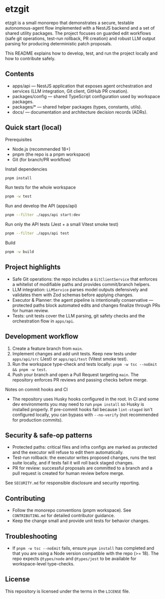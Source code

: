 # etzgit

etzgit is a small monorepo that demonstrates a secure, testable autonomous-agent flow implemented with a NestJS backend and a set of shared utility packages. The project focuses on guarded edit workflows (safe git operations, test-run rollback, PR creation) and robust LLM output parsing for producing deterministic patch proposals.

This README explains how to develop, test, and run the project locally and how to contribute safely.

## Contents
- apps/api — NestJS application that exposes agent orchestration and services (LLM integration, Git client, GitHub PR creation).
- packages/config — shared TypeScript configuration used by workspace packages.
- packages/* — shared helper packages (types, constants, utils).
- docs/ — documentation and architecture decision records (ADRs).

## Quick start (local)

Prerequisites
- Node.js (recommended 18+)
- pnpm (the repo is a pnpm workspace)
- Git (for branch/PR workflow)

Install dependencies

```bash
pnpm install
```

Run tests for the whole workspace

```bash
pnpm -w test
```

Run and develop the API (apps/api)

```bash
pnpm --filter ./apps/api start:dev
```

Run only the API tests (Jest + a small Vitest smoke test)

```bash
pnpm --filter ./apps/api test
```

Build

```bash
pnpm -w build
```

## Project highlights

- Safe Git operations: the repo includes a `GitClientService` that enforces a whitelist of modifiable paths and provides commit/branch helpers.
- LLM integration: `LLMService` parses model outputs defensively and validates them with Zod schemas before applying changes.
- Executor & Planner: the agent pipeline is intentionally conservative — protected paths block automated edits and changes finalize through PRs for human review.
- Tests: unit tests cover the LLM parsing, git safety checks and the orchestration flow in `apps/api`.

## Development workflow

1. Create a feature branch from `main`.
2. Implement changes and add unit tests. Keep new tests under `apps/api/src` (Jest) or `apps/api/test` (Vitest smoke test).
3. Run the workspace type-check and tests locally: `pnpm -w tsc --noEmit && pnpm -w test`.
4. Push your branch and open a Pull Request targeting `main`. The repository enforces PR reviews and passing checks before merge.

Notes on commit hooks and CI
- The repository uses Husky hooks configured in the root. In CI and some dev environments you may need to run `pnpm install` so Husky is installed properly. If pre-commit hooks fail because `lint-staged` isn't configured locally, you can bypass with `--no-verify` (not recommended for production commits).

## Security & safe-op patterns

- Protected paths: critical files and infra configs are marked as protected and the executor will refuse to edit them automatically.
- Test-run rollback: the executor writes proposed changes, runs the test suite locally, and if tests fail it will roll back staged changes.
- PR for review: successful proposals are committed to a branch and a pull request is created for human review before merge.

See `SECURITY.md` for responsible disclosure and security reporting.

## Contributing

- Follow the monorepo conventions (pnpm workspace). See `CONTRIBUTING.md` for detailed contributor guidance.
- Keep the change small and provide unit tests for behavior changes.

## Troubleshooting

- If `pnpm -w tsc --noEmit` fails, ensure `pnpm install` has completed and that you are using a Node version compatible with the repo (>= 18). The repo expects `@types/node` and `@types/jest` to be available for workspace-level type-checks.

## License

This repository is licensed under the terms in the `LICENSE` file.

